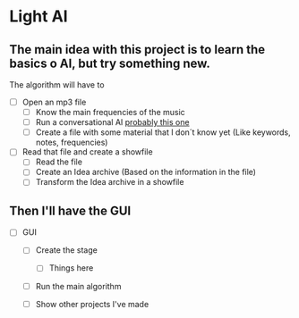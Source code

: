 # Light AI
## The main idea with this project is to learn the basics o AI, but try something new. 
The algorithm will have to
- [ ] Open an mp3 file
  - [ ] Know the main frequencies of the music
  - [ ] Run a conversational AI [probably this one](https://github.com/deepmipt/DeepPavlov)
  - [ ] Create a file with some material that I don´t know yet (Like keywords, notes, frequencies)
- [ ] Read that file and create a showfile
  - [ ] Read the file
  - [ ] Create an Idea archive (Based on the information in the file)
  - [ ] Transform the Idea archive in a showfile
  
## Then I'll have the GUI
- [ ] GUI
  - [ ] Create the stage
    - [ ] Things here
  - [ ] Run the main algorithm
  - [ ] Show other projects I've made

